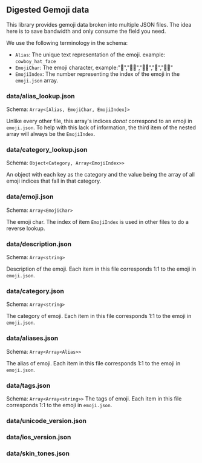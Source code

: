 ## Digested Gemoji data

This library provides gemoji data broken into multiple JSON files. The idea here is to save bandwidth and only consume the field you need.

We use the following terminology in the schema:

- `Alias`: The unique text representation of the emoji. example: `cowboy_hat_face`
- `EmojiChar`: The emoji character, example:"🙎","🙎‍♂️","🙎‍♀️","🙅","🙅‍♂️"
- `EmojiIndex`: The number representing the index of the emoji in the `emoji.json` array.

### data/alias_lookup.json

Schema: `Array<[Alias, EmojiChar, EmojiIndex]>`

Unlike every other file, this array's indices _donot_ correspond to an emoji in `emoji.json`. To help with this lack of information, the third item of the nested array will always be the `EmojiIndex`.

### data/category_lookup.json

Schema: `Object<Category, Array<EmojiIndex>>`

An object with each key as the category and the value being the array of all emoji indices that fall in that category.

### data/emoji.json

Schema: `Array<EmojiChar>`

The emoji char. The index of item `EmojiIndex` is used in other files to do a reverse lookup.

### data/description.json

Schema: `Array<string>`

Description of the emoji. Each item in this file corresponds 1:1 to the emoji in `emoji.json`.

### data/category.json

Schema: `Array<string>`

The category of emoji. Each item in this file corresponds 1:1 to the emoji in `emoji.json`.

### data/aliases.json

Schema: `Array<Array<Alias>>`

The alias of emoji. Each item in this file corresponds 1:1 to the emoji in `emoji.json`.

### data/tags.json

Schema: `Array<Array<string>>`
The tags of emoji. Each item in this file corresponds 1:1 to the emoji in `emoji.json`.

### data/unicode_version.json

### data/ios_version.json

### data/skin_tones.json
